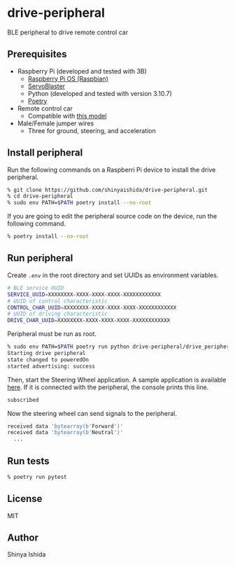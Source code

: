 # drive-peripheral

BLE peripheral to drive remote control car

## Prerequisites

- Raspberry Pi (developed and tested with 3B)
  - [Raspberry Pi OS (Raspbian)](https://www.raspberrypi.com/software/)
  - [ServoBlaster](https://github.com/richardghirst/PiBits/tree/master/ServoBlaster)
  - Python (developed and tested with version 3.10.7)
  - [Poetry](https://python-poetry.org/)
- Remote control car
  - Compatible with [this model](https://tamiyashop.jp/shop/g/g58615/)
- Male/Female jumper wires
  - Three for ground, steering, and acceleration

## Install peripheral

Run the following commands on a Raspberri Pi device to install the drive peripheral.
```bash
% git clone https://github.com/shinyaishida/drive-peripheral.git
% cd drive-peripheral
% sudo env PATH=$PATH poetry install --no-root
```

If you are going to edit the peripheral source code on the device, run the following
command.
```bash
% poetry install --no-root
```

## Run peripheral

Create `.env` in the root directory and set UUIDs as environment variables.
```bash
# BLE service UUID
SERVICE_UUID=XXXXXXXX-XXXX-XXXX-XXXX-XXXXXXXXXXXX
# UUID of control characteristic
CONTROL_CHAR_UUID=XXXXXXXX-XXXX-XXXX-XXXX-XXXXXXXXXXXX
# UUID of driving characteristic
DRIVE_CHAR_UUID=XXXXXXXX-XXXX-XXXX-XXXX-XXXXXXXXXXXX
```

Peripheral must be run as root.
```bash
% sudo env PATH=$PATH poetry run python drive-peripheral/drive_peripheral.py
Starting drive peripheral
state changed to poweredOn
started advertising: success
```

Then, start the Steering Wheel application. A sample application is available
[here](https://github.com/shinyaishida/steering-wheel-ios12). If it is connected with
the peripheral, the console prints this line.
```bash
subscribed
```

Now the steering wheel can send signals to the peripheral.
```bash
received data 'bytearray(b'Forward')'
received data 'bytearray(b'Neutral')'
  ...
```

## Run tests

```bash
% poetry run pytest
```

## License

MIT

## Author

Shinya Ishida
